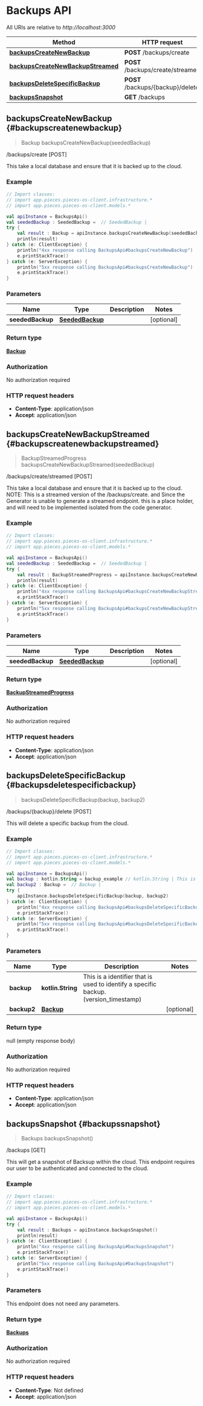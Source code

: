 # Backups API

All URIs are relative to *http://localhost:3000*

Method | HTTP request
------------- | -------------
[**backupsCreateNewBackup**](#backupscreatenewbackup) | **POST** /backups/create
[**backupsCreateNewBackupStreamed**](#backupscreatenewbackupstreamed) | **POST** /backups/create/streamed
[**backupsDeleteSpecificBackup**](#backupsdeletespecificbackup) | **POST** /backups/\{backup\}/delete
[**backupsSnapshot**](#backupssnapshot) | **GET** /backups


<a id="backupsCreateNewBackup"></a>
## **backupsCreateNewBackup** {#backupscreatenewbackup}
> Backup backupsCreateNewBackup(seededBackup)

/backups/create [POST]

This take a local database and ensure that it is backed up to the cloud.

### Example
```kotlin
// Import classes:
// import app.pieces.pieces-os-client.infrastructure.*
// import app.pieces.pieces-os-client.models.*

val apiInstance = BackupsApi()
val seededBackup : SeededBackup =  // SeededBackup | 
try {
    val result : Backup = apiInstance.backupsCreateNewBackup(seededBackup)
    println(result)
} catch (e: ClientException) {
    println("4xx response calling BackupsApi#backupsCreateNewBackup")
    e.printStackTrace()
} catch (e: ServerException) {
    println("5xx response calling BackupsApi#backupsCreateNewBackup")
    e.printStackTrace()
}
```

### Parameters

Name | Type | Description  | Notes
------------- | ------------- | ------------- | -------------
 **seededBackup** | [**SeededBackup**](../models/SeededBackup)|  | [optional] 

### Return type

[**Backup**](../models/Backup)

### Authorization

No authorization required

### HTTP request headers

 - **Content-Type**: application/json
 - **Accept**: application/json

<a id="backupsCreateNewBackupStreamed"></a>
## **backupsCreateNewBackupStreamed** {#backupscreatenewbackupstreamed}
> BackupStreamedProgress backupsCreateNewBackupStreamed(seededBackup)

/backups/create/streamed [POST]

This take a local database and ensure that it is backed up to the cloud.  NOTE: This is a streamed version of the /backups/create. and Since the Generator is unable to generate a streamed endpoint. this is a place holder, and will need to be implemented isolated from the code generator.

### Example
```kotlin
// Import classes:
// import app.pieces.pieces-os-client.infrastructure.*
// import app.pieces.pieces-os-client.models.*

val apiInstance = BackupsApi()
val seededBackup : SeededBackup =  // SeededBackup | 
try {
    val result : BackupStreamedProgress = apiInstance.backupsCreateNewBackupStreamed(seededBackup)
    println(result)
} catch (e: ClientException) {
    println("4xx response calling BackupsApi#backupsCreateNewBackupStreamed")
    e.printStackTrace()
} catch (e: ServerException) {
    println("5xx response calling BackupsApi#backupsCreateNewBackupStreamed")
    e.printStackTrace()
}
```

### Parameters

Name | Type | Description  | Notes
------------- | ------------- | ------------- | -------------
 **seededBackup** | [**SeededBackup**](../models/SeededBackup)|  | [optional] 

### Return type

[**BackupStreamedProgress**](../models/BackupStreamedProgress)

### Authorization

No authorization required

### HTTP request headers

 - **Content-Type**: application/json
 - **Accept**: application/json

<a id="backupsDeleteSpecificBackup"></a>
## **backupsDeleteSpecificBackup** {#backupsdeletespecificbackup}
> backupsDeleteSpecificBackup(backup, backup2)

/backups/\{backup\}/delete [POST]

This will delete a specific backup from the cloud.

### Example
```kotlin
// Import classes:
// import app.pieces.pieces-os-client.infrastructure.*
// import app.pieces.pieces-os-client.models.*

val apiInstance = BackupsApi()
val backup : kotlin.String = backup_example // kotlin.String | This is a identifier that is used to identify a specific backup.(version_timestamp)
val backup2 : Backup =  // Backup | 
try {
    apiInstance.backupsDeleteSpecificBackup(backup, backup2)
} catch (e: ClientException) {
    println("4xx response calling BackupsApi#backupsDeleteSpecificBackup")
    e.printStackTrace()
} catch (e: ServerException) {
    println("5xx response calling BackupsApi#backupsDeleteSpecificBackup")
    e.printStackTrace()
}
```

### Parameters

Name | Type | Description  | Notes
------------- | ------------- | ------------- | -------------
 **backup** | **kotlin.String**| This is a identifier that is used to identify a specific backup.(version_timestamp) | 
 **backup2** | [**Backup**](../models/Backup)|  | [optional] 

### Return type

null (empty response body)

### Authorization

No authorization required

### HTTP request headers

 - **Content-Type**: application/json
 - **Accept**: application/json

<a id="backupsSnapshot"></a>
## **backupsSnapshot** {#backupssnapshot}
> Backups backupsSnapshot()

/backups [GET]

This will get a snapshot of Backsup within the cloud.  This endpoint requires our user to be authenticated and connected to the cloud.

### Example
```kotlin
// Import classes:
// import app.pieces.pieces-os-client.infrastructure.*
// import app.pieces.pieces-os-client.models.*

val apiInstance = BackupsApi()
try {
    val result : Backups = apiInstance.backupsSnapshot()
    println(result)
} catch (e: ClientException) {
    println("4xx response calling BackupsApi#backupsSnapshot")
    e.printStackTrace()
} catch (e: ServerException) {
    println("5xx response calling BackupsApi#backupsSnapshot")
    e.printStackTrace()
}
```

### Parameters
This endpoint does not need any parameters.

### Return type

[**Backups**](../models/Backups)

### Authorization

No authorization required

### HTTP request headers

 - **Content-Type**: Not defined
 - **Accept**: application/json

